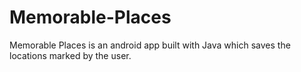 # Memorable-Places
Memorable Places is an android app built with Java which saves the locations marked by the user.
